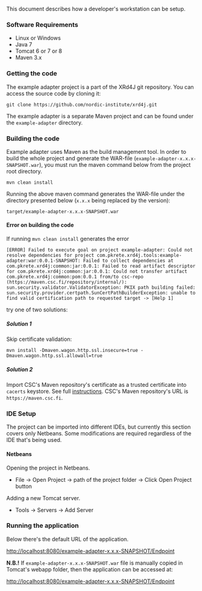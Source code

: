 This document describes how a developer's workstation can be setup.

### Software Requirements

* Linux or Windows
* Java 7
* Tomcat 6 or 7 or 8
* Maven 3.x

### Getting the code

The example adapter project is a part of the XRd4J git repository. You can access the source code by cloning it:

```
git clone https://github.com/nordic-institute/xrd4j.git
```

The example adapter is a separate Maven project and can be found under the `example-adapter` directory.

### Building the code

Example adapter uses Maven as the build management tool. In order to build the whole project and generate the WAR-file (`example-adapter-x.x.x-SNAPSHOT.war`), you must run the maven command below from the project root directory.

```
mvn clean install
```

Running the above maven command generates the WAR-file under the directory presented below (`x.x.x` being replaced by the version):

```
target/example-adapter-x.x.x-SNAPSHOT.war
```

#### Error on building the code

If running `mvn clean install` generates the error 

```
[ERROR] Failed to execute goal on project example-adapter: Could not resolve dependencies for project com.pkrete.xrd4j.tools:example-adapter:war:0.0.1-SNAPSHOT: Failed to collect dependencies at com.pkrete.xrd4j:common:jar:0.0.1: Failed to read artifact descriptor for com.pkrete.xrd4j:common:jar:0.0.1: Could not transfer artifact com.pkrete.xrd4j:common:pom:0.0.1 from/to csc-repo (https://maven.csc.fi/repository/internal/): sun.security.validator.ValidatorException: PKIX path building failed: sun.security.provider.certpath.SunCertPathBuilderException: unable to find valid certification path to requested target -> [Help 1]
```

try one of two solutions:

##### Solution 1

Skip certificate validation:

```
mvn install -Dmaven.wagon.http.ssl.insecure=true -Dmaven.wagon.http.ssl.allowall=true
```

##### Solution 2

Import CSC's Maven repository's certificate as a trusted certificate into `cacerts` keystore. See full [instructions](../documentation/Import-a-Certificate-as-a-Trusted-Certificate.md). CSC's Maven repository's URL is  `https://maven.csc.fi`.

### IDE Setup

The project can be imported into different IDEs, but currently this section covers only Netbeans. Some modifications are required regardless of the IDE that's being used.

#### Netbeans

Opening the project in Netbeans.

* File -> Open Project -> path of the project folder -> Click Open Project button

Adding a new Tomcat server.

* Tools -> Servers -> Add Server

### Running the application

Below there's the default URL of the application. 

[http://localhost:8080/example-adapter-x.x.x-SNAPSHOT/Endpoint](http://localhost:8080/example-adapter-x.x.x-SNAPSHOT/Endpoint)

**N.B.!** If `example-adapter-x.x.x-SNAPSHOT.war` file is manually copied in Tomcat's webapp folder, then the application can be accessed at:

[http://localhost:8080/example-adapter-x.x.x-SNAPSHOT/Endpoint](http://localhost:8080/example-adapter-x.x.x-SNAPSHOT/Endpoint)
